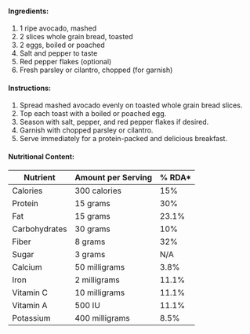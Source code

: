 #### Ingredients:

1. 1 ripe avocado, mashed
2. 2 slices whole grain bread, toasted
3. 2 eggs, boiled or poached
4. Salt and pepper to taste
5. Red pepper flakes (optional)
6. Fresh parsley or cilantro, chopped (for garnish)

#### Instructions:

1. Spread mashed avocado evenly on toasted whole grain bread slices.
2. Top each toast with a boiled or poached egg.
3. Season with salt, pepper, and red pepper flakes if desired.
4. Garnish with chopped parsley or cilantro.
5. Serve immediately for a protein-packed and delicious breakfast.

#### Nutritional Content:

| Nutrient      | Amount per Serving | % RDA* |
| ------------- | ------------------ | ------ |
| Calories      | 300 calories       | 15%    |
| Protein       | 15 grams           | 30%    |
| Fat           | 15 grams           | 23.1%  |
| Carbohydrates | 30 grams           | 10%    |
| Fiber         | 8 grams            | 32%    |
| Sugar         | 3 grams            | N/A    |
| Calcium       | 50 milligrams      | 3.8%   |
| Iron          | 2 milligrams       | 11.1%  |
| Vitamin C     | 10 milligrams      | 11.1%  |
| Vitamin A     | 500 IU             | 11.1%  |
| Potassium     | 400 milligrams     | 8.5%   |